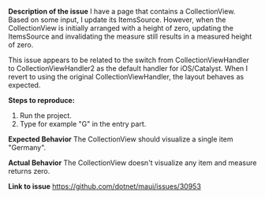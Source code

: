 **Description of the issue**
I have a page that contains a CollectionView. Based on some input, I update its ItemsSource. However, when the CollectionView is initially arranged with a height of zero, updating the ItemsSource and invalidating the measure still results in a measured height of zero.

This issue appears to be related to the switch from CollectionViewHandler to CollectionViewHandler2 as the default handler for iOS/Catalyst. When I revert to using the original CollectionViewHandler, the layout behaves as expected.

**Steps to reproduce:**
1. Run the project.
2. Type for example "G" in the entry part.

**Expected Behavior**
The CollectionView should visualize a single item "Germany".

**Actual Behavior**
The CollectionView doesn't visualize any item and measure returns zero.

**Link to issue**
https://github.com/dotnet/maui/issues/30953
